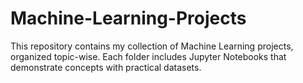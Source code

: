 # Machine-Learning-Projects
This repository contains my collection of Machine Learning projects, organized topic-wise.   Each folder includes Jupyter Notebooks that demonstrate concepts with practical datasets.
